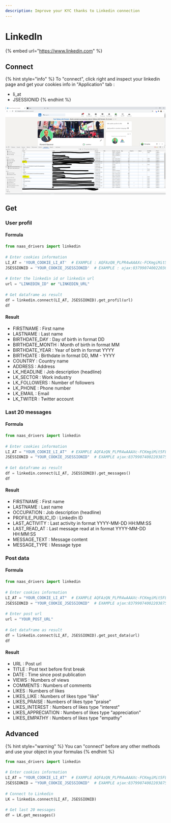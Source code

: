 ```yaml
---
description: Improve your KYC thanks to Linkedin connection
---
```


# LinkedIn

{% embed url="https://www.linkedin.com" %}

## Connect

{% hint style="info" %}
To "connect", click right and inspect your linkedin page and get your cookies info in "Application" tab :

* li\_at
* JSESSIONID
{% endhint %}

![](../.gitbook/assets/lk_connect.png)

## Get 

### User profil

#### Formula

```python
from naas_drivers import linkedin

# Enter cookies information
LI_AT = 'YOUR_COOKIE_LI_AT'  # EXAMPLE : AQFAzQN_PLPR4wAAAXc-FCKmgiMit5FLdY1af3-2
JSESSIONID = 'YOUR_COOKIE_JSESSIONID'  # EXAMPLE : ajax:8379907400220387585

# Enter the linkedin id or linkedin url
url = "LINKEDIN_ID" or "LINKEDIN_URL"

# Get dataframe as result
df = linkedin.connect(LI_AT, JSESSIONID).get_profil(url)
df
```

#### Result

* FIRSTNAME : First name
* LASTNAME : Last name
* BIRTHDATE\_DAY : Day of birth in format DD
* BIRTHDATE\_MONTH : Month of birth in format MM
* BIRTHDATE\_YEAR : Year of birth in format YYYY
* BIRTHDATE : Birthdate in format DD, MM - YYYY 
* COUNTRY : Country name
* ADDRESS : Address
* LK\_HEADLINE : Job description \(headline\)
* LK\_SECTOR : Work industry
* LK\_FOLLOWERS : Number of followers
* LK\_PHONE : Phone number
* LK\_EMAIL : Email
* LK\_TWITER : Twitter account

### Last 20 messages

#### Formula

```python
from naas_drivers import linkedin

# Enter cookies information
LI_AT = "YOUR_COOKIE_LI_AT"  # EXAMPLE AQFAzQN_PLPR4wAAAXc-FCKmgiMit5FLdY1af3-2
JSESSIONID = "YOUR_COOKIE_JSESSIONID"  # EXAMPLE ajax:8379907400220387585

# Get dataframe as result
df = linkedin.connect(LI_AT, JSESSIONID).get_messages()
df
```

#### Result

* FIRSTNAME : First name
* LASTNAME : Last name
* OCCUPATION : Job description \(headline\)
* PROFILE\_PUBLIC\_ID : LinkedIn ID
* LAST\_ACTIVITY : Last activity in format YYYY-MM-DD HH:MM:SS
* LAST\_READ\_AT : Last message read at in format YYYY-MM-DD HH:MM:SS
* MESSAGE\_TEXT : Message content
* MESSAGE\_TYPE : Message type

### Post data

#### Formula

```python
from naas_drivers import linkedin

# Enter cookies information
LI_AT = "YOUR_COOKIE_LI_AT"  # EXAMPLE AQFAzQN_PLPR4wAAAXc-FCKmgiMit5FLdY1af3-2
JSESSIONID = "YOUR_COOKIE_JSESSIONID"  # EXAMPLE ajax:8379907400220387585

# Enter post url
url = "YOUR_POST_URL"

# Get dataframe as result
df = linkedin.connect(LI_AT, JSESSIONID).get_post_data(url)
df
```

#### Result

* URL : Post url
* TITLE : Post text before first break
* DATE : Time since post publication
* VIEWS : Numbers of views
* COMMENTS : Numbers of comments
* LIKES : Numbers of likes
* LIKES\_LIKE : Numbers of likes type "like"
* LIKES\_PRAISE : Numbers of likes type "praise"
* LIKES\_INTEREST : Numbers of likes type "interest"
* LIKES\_APPRECIATION : Numbers of likes type "appreciation"
* LIKES\_EMPATHY : Numbers of likes type "empathy"

## Advanced

{% hint style="warning" %}
You can "connect" before any other methods and use your object in your formulas
{% endhint %}

```python
from naas_drivers import linkedin

# Enter cookies information
LI_AT = "YOUR_COOKIE_LI_AT"  # EXAMPLE AQFAzQN_PLPR4wAAAXc-FCKmgiMit5FLdY1af3-2
JSESSIONID = "YOUR_COOKIE_JSESSIONID"  # EXAMPLE ajax:8379907400220387585

# Connect to Linkedin
LK = linkedin.connect(LI_AT, JSESSIONID)

# Get last 20 messages
df = LK.get_messages()
```

